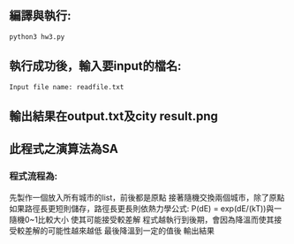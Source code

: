 ## 編譯與執行:
	python3 hw3.py
## 執行成功後，輸入要input的檔名:
	Input file name: readfile.txt
## 輸出結果在output.txt及city result.png

## 此程式之演算法為SA
### 程式流程為:
先製作一個放入所有城市的list，前後都是原點
接著隨機交換兩個城市，除了原點
如果路徑長更短則儲存，路徑長更長則依熱力學公式:
P(dE) = exp(dE/(kT))與一隨機0~1比較大小
使其可能接受較差解
程式越執行到後期，會因為降溫而使其接受較差解的可能性越來越低
最後降溫到一定的值後 輸出結果
